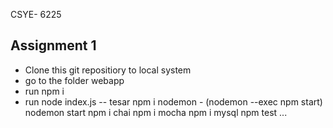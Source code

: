 CSYE- 6225 
## Assignment 1

- Clone this git repositiory to local system 
- go to the folder webapp
- run npm i 
- run node index.js
--
tesar
npm i nodemon - (nodemon --exec npm start)
nodemon start
npm i chai
npm i mocha
npm i mysql
npm test
...
